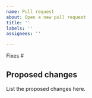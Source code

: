 ```yaml
---
name: Pull request
about: Open a new pull request
title: ''
labels: ''
assignees: ''

---
```


Fixes #

## Proposed changes

List the proposed changes here.
